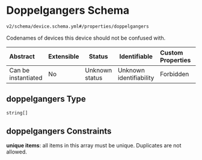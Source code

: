# Doppelgangers Schema

```txt
v2/schema/device.schema.yml#/properties/doppelgangers
```

Codenames of devices this device should not be confused with.


| Abstract            | Extensible | Status         | Identifiable            | Custom Properties | Additional Properties | Access Restrictions | Defined In                                                           |
| :------------------ | ---------- | -------------- | ----------------------- | :---------------- | --------------------- | ------------------- | -------------------------------------------------------------------- |
| Can be instantiated | No         | Unknown status | Unknown identifiability | Forbidden         | Allowed               | none                | [device.schema.json\*](../device.schema.json "open original schema") |

## doppelgangers Type

`string[]`

## doppelgangers Constraints

**unique items**: all items in this array must be unique. Duplicates are not allowed.
